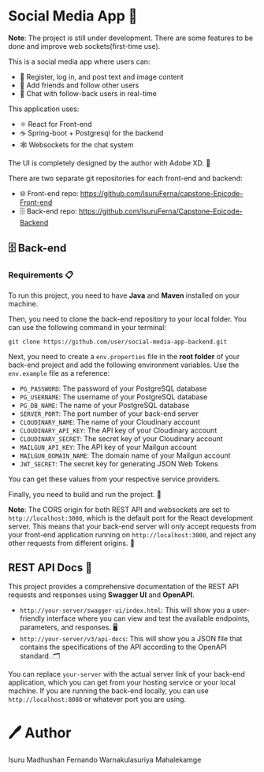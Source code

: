 # Social Media App 🚀

**Note**: The project is still under development. There are some features to be done and improve web sockets(first-time use). 

This is a social media app where users can:

- 📝 Register, log in, and post text and image content
- 👥 Add friends and follow other users
- 💬 Chat with follow-back users in real-time

This application uses:

- ⚛️ React for Front-end
- ☕ Spring-boot + Postgresql for the backend
- 🕸️ Websockets for the chat system

The UI is completely designed by the author with Adobe XD. 🎨

There are two separate git repositories for each front-end and backend:

- 🌐 Front-end repo: https://github.com/IsuruFerna/capstone-Epicode-Front-end
- 🗄️ Back-end repo: https://github.com/IsuruFerna/Capstone-Epicode-Backend



## 🗄️ Back-end 
### Requirements 📋

To run this project, you need to have **Java** and **Maven** installed on your machine.

Then, you need to clone the back-end repository to your local folder. You can use the following command in your terminal:

`git clone https://github.com/user/social-media-app-backend.git`

Next, you need to create a `env.properties` file in the **root folder** of your back-end project and add the following environment variables. Use the `env.example` file as a reference:

- `PG_PASSWORD`: The password of your PostgreSQL database
- `PG_USERNAME`: The username of your PostgreSQL database
- `PG_DB_NAME`: The name of your PostgreSQL database
- `SERVER_PORT`: The port number of your back-end server
- `CLOUDINARY_NAME`: The name of your Cloudinary account
- `CLOUDINARY_API_KEY`: The API key of your Cloudinary account
- `CLOUDINARY_SECRET`: The secret key of your Cloudinary account
- `MAILGUN_API_KEY`: The API key of your Mailgun account
- `MAILGUN_DOMAIN_NAME`: The domain name of your Mailgun account
- `JWT_SECRET`: The secret key for generating JSON Web Tokens

You can get these values from your respective service providers.

Finally, you need to build and run the project. 🚀

**Note**: The CORS origin for both REST API and websockets are set to `http://localhost:3000`, which is the default port for the React development server. This means that your back-end server will only accept requests from your front-end application running on `http://localhost:3000`, and reject any other requests from different origins. 🚫

## REST API Docs 📄

This project provides a comprehensive documentation of the REST API requests and responses using **Swagger UI** and **OpenAPI**.

- `http://your-server/swagger-ui/index.html`: This will show you a user-friendly interface where you can view and test the available endpoints, parameters, and responses. 🖥️
- `http://your-server/v3/api-docs`: This will show you a JSON file that contains the specifications of the API according to the OpenAPI standard. 🗂️

You can replace `your-server` with the actual server link of your back-end application, which you can get from your hosting service or your local machine. If you are running the back-end locally, you can use `http://localhost:8080` or whatever port you are using.

# 🖊️ Author
Isuru Madhushan Fernando Warnakulasuriya Mahalekamge


